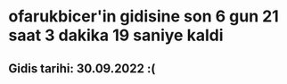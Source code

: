 # ofarukbicer'in gidisine son 6 gun 21 saat 3 dakika 19 saniye kaldi

## Gidis tarihi: 30.09.2022 :(